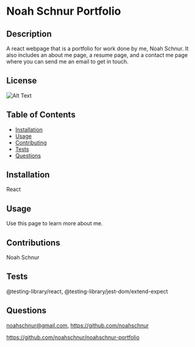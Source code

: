 # Noah Schnur Portfolio

## Description

A react webpage that is a portfolio for work done by me, Noah Schnur. It also includes an about me page, a resume page, and a contact me page where you can send me an email to get in touch.

## License

![Alt Text](https://img.shields.io/badge/License-ISC-Green)

## Table of Contents
- [Installation](#installation)
- [Usage](#usage)
- [Contributing](#contributing)
- [Tests](#tests)
- [Questions](#questions)

## Installation

React

## Usage

Use this page to learn more about me.

## Contributions

Noah Schnur

## Tests

@testing-library/react, @testing-library/jest-dom/extend-expect

## Questions

noahschnur@gmail.com, https://github.com/noahschnur

https://github.com/noahschnur/noahschnur-portfolio

<!-- https://www.youtube.com/watch?v=iwpJ2mELp7c

[![Alt Text](https://img.youtube.com/vi/iwpJ2mELp7c/0.jpg)](https://www.youtube.com/watch?v=iwpJ2mELp7c) -->